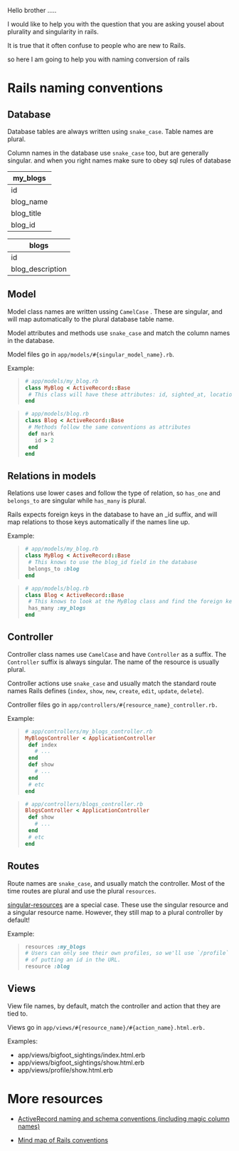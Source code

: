 Hello brother .....

I would like to help you with the question that you are asking yousel about plurality and singularity in rails.

It is true that it often confuse to people who are new to Rails. 

so here I am going to help you with naming conversion of rails

# Rails naming conventions

## Database

Database tables are always written using `snake_case`. Table names are plural.

Column names in the database use `snake_case` too, but are generally singular. and when you right names make sure to obey sql rules of database


| my_blogs       | 
| ------------- |
| id      | 
| blog_name      | 
| blog_title    |
|blog_id      |

|   blogs       | 
| ------------- |
| id      | 
| blog_description | 
 
  

## Model

Model class names are written ussing `CamelCase` . These are singular, and will map automatically to the plural database table name.

Model attributes and methods use `snake_case` and match the column names in the database.

Model files go in `app/models/#{singular_model_name}.rb`.

Example:

>```ruby
># app/models/my_blog.rb
>class MyBlog < ActiveRecord::Base
>  # This class will have these attributes: id, sighted_at, location
>end
>```

>```ruby
># app/models/blog.rb
>class Blog < ActiveRecord::Base
>  # Methods follow the same conventions as attributes
>  def mark
>    id > 2
>  end
>end
>```

## Relations in models

Relations use lower cases and follow the type of relation, so `has_one` and `belongs_to` are singular while `has_many` is plural.

Rails expects foreign keys in the database to have an _id suffix, and will map relations to those keys automatically if the names line up.

Example:

>```ruby
># app/models/my_blog.rb
>class MyBlog < ActiveRecord::Base
>  # This knows to use the blog_id field in the database
>  belongs_to :blog
>end
>```

>```ruby
># app/models/blog.rb
>class Blog < ActiveRecord::Base
>  # This knows to look at the MyBlog class and find the foreign key in that table
>  has_many :my_blogs
>end
>```

## Controller

Controller class names use `CamelCase` and have `Controller` as a suffix. The `Controller` suffix is always singular. The name of the resource is usually plural.

Controller actions use `snake_case` and usually match the standard route names Rails defines (`index`, `show`, `new`, `create`, `edit`, `update`, `delete`).

Controller files go in `app/controllers/#{resource_name}_controller.rb.`

Example:

>```ruby
># app/controllers/my_blogs_controller.rb
>MyBlogsController < ApplicationController
>  def index
>    # ...
>  end
>  def show
>    # ...
>  end
>  # etc
>end
>```

>```ruby
># app/controllers/blogs_controller.rb
>BlogsController < ApplicationController
>  def show
>    # ...
>  end
>  # etc
>end
>```

## Routes

Route names are `snake_case`, and usually match the controller. Most of the time routes are plural and use the plural `resources`.

[singular-resources](http://edgeguides.rubyonrails.org/routing.html#singular-resources) are a special case. These use the singular resource and a singular resource name. However, they still map to a plural controller by default!

Example:

>```ruby
>resources :my_blogs
># Users can only see their own profiles, so we'll use `/profile` instead
># of putting an id in the URL.
>resource :blog
>```

## Views
View file names, by default, match the controller and action that they are tied to.

Views go in `app/views/#{resource_name}/#{action_name}.html.erb.`

Examples:

* app/views/bigfoot_sightings/index.html.erb
* app/views/bigfoot_sightings/show.html.erb
* app/views/profile/show.html.erb

# More resources

* [ActiveRecord naming and schema conventions (including magic column names)](http://edgeguides.rubyonrails.org/active_record_basics.html#naming-conventions)

* [Mind map of Rails conventions](https://teddicodes.files.wordpress.com/2015/02/railsnamingconventions.pdf)

